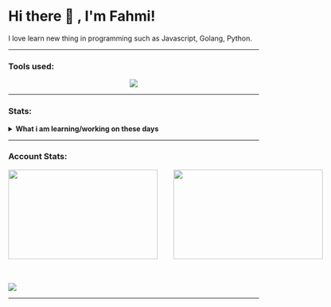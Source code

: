 # Hi there 👋 , I'm Fahmi!
I love learn new thing in programming such as Javascript, Golang, Python.  

<hr> 

### Tools used:
<p align="center">
  <a href="https://skillicons.dev">
    <img src="https://skillicons.dev/icons?i=js,ts,html,css,react,express,mysql,postgresql,mongo,nodejs,github,markdown,npm,py,vscode,cpp,java,pnpm,bun,go,docker,git,electron,postman,redux,nextjs,laravel&theme=dark&perline=6" />
  </a>
</p>

<hr>

### Stats:
<details>
 <summary><strong>What i am learning/working on these days</strong></summary>
    - 🌱 I’m currently learning Python, Javascript, C++, Machine Learning, and Golang </br>
    - 📫 How to reach me: <a href="mailto:fahmixd404@gmail.com">Email me!</a>  </br>
    - 😄 Pronouns: He/Him </br>
</details>

<hr>

### Account Stats:
<div style="display: flex; width: 100%; gap: 2rem;">
 <a href="https://github.com/Fahmi-XD">
   <img height="180" width="300" align="center" src="https://github-readme-stats.vercel.app/api?username=Fahmi-XD&card_width=300&bg_color=101010&title_color=01bdff&text_color=ffffff&border_color=01bdff&border=10" />
 </a>
 <a href="https://github.com/Fahmi-XD">
   <img height="180" width="300" align="center" src="https://github-readme-stats.vercel.app/api/top-langs?username=Fahmi-XD&layout=compact&langs_count=10&card_width=300&bg_color=101010&title_color=01bdff&text_color=ffffff&border_color=01bdff&border=10" />
 </a>
</div>

<br>
<br>

![](https://github-profile-trophy.vercel.app/?username=Fahmi-XD&theme=radical&no-frame=false&no-bg=true&margin-w=4)

<hr>
